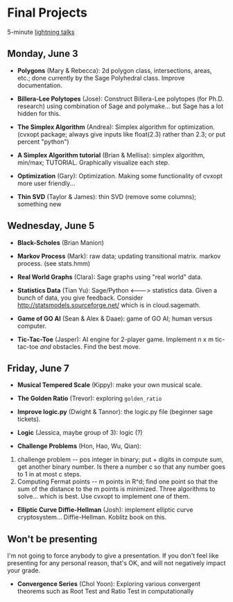 # Final Projects

5-minute [lightning talks](http://en.wikipedia.org/wiki/Lightning_talk)

## Monday, June 3

 - **Polygons** (Mary & Rebecca): 2d polygon class, intersections, areas, etc.; done currently by the Sage Polyhedral class.  Improve documentation.

 - **Billera-Lee Polytopes** (Jose): Construct Billera-Lee polytopes (for Ph.D. research) using combination of Sage and polymake... but Sage has a lot hidden for this.

 - **The Simplex Algorithm** (Andrea): Simplex algorithm for optimization.   (cvxopt package; always give inputs like float(2.3) rather than 2.3; or put percent "python")

 - **A Simplex Algorithm tutorial** (Brian & Mellisa): simplex algorithm, min/max; TUTORIAL. Graphically visualize each step.

 - **Optimization** (Gary): Optimization.  Making some functionality of cvxopt more user friendly...

 - **Thin SVD** (Taylor & James): thin SVD (remove some columns); something new

## Wednesday, June 5

 - **Black-Scholes** (Brian Manion)

 - **Markov Process** (Mark): raw data; updating transitional matrix.  markov process.  (see stats.hmm)

 - **Real World Graphs** (Clara): Sage graphs using "real world" data.

 - **Statistics Data** (Tian Yu): Sage/Python <---> statistics data.  Given a bunch of data, you give feedback. Consider <http://statsmodels.sourceforge.net/> which is in cloud.sagemath.

 - **Game of GO AI** (Sean & Alex & Daae): game of GO AI;   human versus computer.

 - **Tic-Tac-Toe** (Jasper): AI engine for 2-player game. Implement n x m tic-tac-toe *and* obstacles.  Find the best move.

## Friday, June 7

 - **Musical Tempered Scale** (Kippy):  make your own musical scale.

 - **The Golden Ratio** (Trevor): exploring `golden_ratio`

 - **Improve logic.py** (Dwight & Tannor): the logic.py file (beginner sage tickets).

 - **Logic** (Jessica, maybe group of 3): logic (?)

 - **Challenge Problems** (Hon, Hao, Wu, Qian):
  1. challenge problem -- pos integer in binary; put + digits in compute sum, get another binary number.  Is there a number  c so that any number goes to 1 in at most c steps.
  2. Computing Fermat points -- m points in R^d; find one point so that the sum of the distance to the m points is minimized. Three algorithms to solve... which is best.  Use cvxopt to implement one of them.

 - **Elliptic Curve Diffie-Hellman** (Josh): implement elliptic curve cryptosystem... Diffie-Hellman.  Koblitz book on this.


## Won't be presenting

I'm not going to force anybody to give a presentation.  If you don't feel like presenting for any personal reason, that's OK, and will not negatively impact your grade.

- **Convergence Series** (Chol Yoon): Exploring various convergent theorems such as Root Test and Ratio Test in computationally



